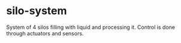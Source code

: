 # silo-system
System of 4 silos filling with liquid and processing it. Control is done through actuators and sensors.
